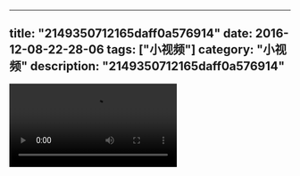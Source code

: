 
---
title: "2149350712165daff0a576914"
date: 2016-12-08-22-28-06
tags: ["小视频"]
category: "小视频"
description: "2149350712165daff0a576914"
---
<video src="http://ohtsqip0g.bkt.clouddn.com/2149350712165daff0a576914.mp4" controls="controls"></video>
